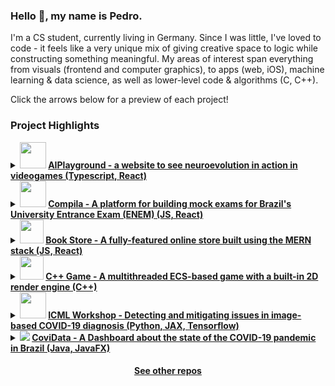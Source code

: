 ### Hello 👋, my name is Pedro.

I'm a CS student, currently living in Germany. Since I was little, I've loved to code - it feels like a very unique mix of giving creative space to logic while constructing something meaningful. My areas of interest span everything from visuals (frontend and computer graphics), to apps (web, iOS), machine learning & data science, as well as lower-level code & algorithms (C, C++).

Click the arrows below for a preview of each project!

### Project Highlights

<details>
	<summary>
    <b>
    <img width="42" src="https://img.icons8.com/external-flaticons-flat-flat-icons/64/000000/external-neural-network-the-future-flaticons-flat-flat-icons.png"/>
    <a href="https://github.com/PedroMartelleto/AIPlayground">AIPlayground - a website to see neuroevolution in action in videogames (Typescript, React)</a>
    </b>
  </summary>
  <p>
  <video autoplay="true" controls="false" src="https://user-images.githubusercontent.com/35240934/128615672-2c77c06c-1d38-4093-a495-39a1024a2e58.mp4" />
</p>
</details>

<details>
	<summary>
    <b>
    <img width="42" src="https://img.icons8.com/external-flaticons-flat-flat-icons/64/000000/external-exam-university-flaticons-flat-flat-icons-3.png"/>
    <a href="https://compila-e88be.web.app">
    Compila - A platform for building mock exams for Brazil's University Entrance Exam (ENEM) (JS, React)
    </a>
    </b>
  </summary>
  <p>
  <video autoplay="true" controls="false" src="https://user-images.githubusercontent.com/35240934/175204675-2eb5fb08-de6a-4e18-9849-df9debc59bbd.mp4" />
</p>
</details>

<details>
	<summary>
    <b>
    <img width="38" src="https://img.icons8.com/external-avoca-kerismaker/64/000000/external-Online-Book-digital-service-avoca-kerismaker.png"/>
    <a href="https://github.com/PedroMartelleto/Online-Store">Book Store - A fully-featured online store built using the MERN stack (JS, React)</a>
    </b>
  </summary>
  <p>
  <video autoplay="true" controls="false" src="https://user-images.githubusercontent.com/35240934/175203442-8d1aea3b-f969-4a9b-945e-397a1bbf4d3a.mp4" />
</p>
</details>

<details>
	<summary>
    <b>
    <img style="image-rendering: pixelated;" width="38" src="https://user-images.githubusercontent.com/35240934/175382129-482ad244-5739-4485-b9e4-959cbe844422.png"/>
    <a href="https://github.com/PedroMartelleto/ModernCppGame">C++ Game - A multithreaded ECS-based game with a built-in 2D render engine (C++)</a>
    </b>
  </summary>
  <p align="center">
    <video autoplay="true" controls="false" src="https://user-images.githubusercontent.com/35240934/175192721-d98a1925-aa89-469b-aa42-ffd87ef5b20d.mp4"/>
  </p>
</details>


<details>
	<summary>
    <b>
    <img width="42" src="https://user-images.githubusercontent.com/35240934/175382135-295616a9-b96b-4186-9977-c273ce94e309.png"/>
    <a href="https://github.com/JoaoMarcosCSilva/issues-covid-image-diagnosis">ICML Workshop - Detecting and mitigating issues in image-based COVID-19 diagnosis (Python, JAX, Tensorflow)</a>
    </b>
  </summary>
  <img src="https://i.imgur.com/iYdLaFJ.png"/>
</details>

<details>
	<summary>
    <b>
    <img src="https://img.icons8.com/color/48/000000/coronavirus--v1.png"/>
    <a href="https://github.com/PedroMartelleto/covidata">CoviData - A Dashboard about the state of the COVID-19 pandemic in Brazil (Java, JavaFX)</a>
    </b>
  </summary>
  <p align="center">
    <video autoplay="true" controls="false" src="https://user-images.githubusercontent.com/35240934/128615158-9dfc24b0-abb2-4f52-9f86-f6b08ae7f731.mp4"/>
  </p>
</details>

<h4 align="center">
  <a href="https://github.com/PedroMartelleto?tab=repositories" title="Show Repositories">See other repos</a>
</h4>
